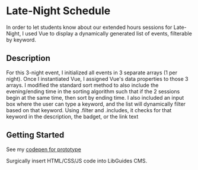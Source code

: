 # Late-Night Schedule

In order to let students know about our extended hours sessions for Late-Night, I used Vue to display a dynamically generated list of events, filterable by keyword.

## Description

For this 3-night event, I initialized all events in 3 separate arrays (1 per night). Once I instantiated Vue, I assigned Vue's data properties to those 3 arrays. I modified the standard sort method to also include the evening/ending time in the sorting algorithm such that if the 2 sessions begin at the same time, then sort by ending time. I also included an input box where the user can type a keyword, and the list will dynamically filter based on that keyword. Using .filter and .includes, it checks for that keyword in the description, the badget, or the link text

## Getting Started

See my [codepen for prototype](https://codepen.io/avcoder/pen/dyOYZVE?editors=0010)

Surgically insert HTML/CSS/JS code into LibGuides CMS.
